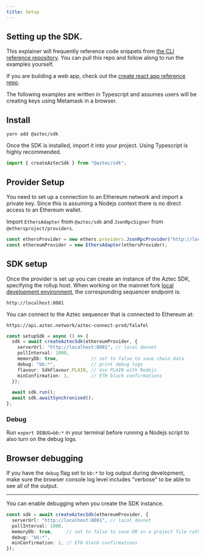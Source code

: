 ```yaml
---
title: Setup
---
```


## Setting up the SDK.

This explainer will frequently reference code snippets from 
[the CLI reference repository](https://github.com/critesjosh/azteccli). You can pull this repo and follow along to run the examples yourself.

If you are building a web app, check out the [create react app reference repo](https://github.com/AztecProtocol/aztec-frontend-boilerplate).

The following examples are written in Typescript and assumes users will be creating keys using Metamask in a browser.

## Install

```shell
yarn add @aztec/sdk
```

Once the SDK is installed, import it into your project. Using Typescript is highly recommended.

```ts
import { createAztecSdk } from "@aztec/sdk";
```

## Provider Setup

You need to set up a connection to an Ethereum network and import a private key. Since this is assuming a Nodejs context there is no direct access to an Ethereum wallet.

Import `EthersAdapter` from `@aztec/sdk` and `JsonRpcSigner` from `@ethersproject/providers`.

```ts title="/src/latest/index.ts"
const ethersProvider = new ethers.providers.JsonRpcProvider("http://localhost:24012/rpc") // local connection to metamask
const ethereumProvider = new EthersAdapter(ethersProvider);
```

## SDK setup

Once the provider is set up you can create an instance of the Aztec SDK, specifying the rollup host. When working on the mainnet fork [local development environment](local-devnet), the corresponding sequencer endpoint is:

```shell
http://localhost:8081
```

You can connect to the Aztec sequencer that is connected to Ethereum at:

```shell
https://api.aztec.network/aztec-connect-prod/falafel
```

```ts title="/src/base.ts"
const setupSdk = async () => {
  sdk = await createAztecSdk(ethereumProvider, {
    serverUrl: "http://localhost:8081", // local devnet
    pollInterval: 1000,
    memoryDb: true,            // set to false to save chain data
    debug: "bb:*",             // print debug logs
    flavour: SdkFlavour.PLAIN, // Use PLAIN with Nodejs
    minConfirmation: 1,        // ETH block confirmations
  });

  await sdk.run();
  await sdk.awaitSynchronised();
};
```

### Debug

Run `export DEBUG=bb:*` in your terminal before running a Nodejs script to also turn on the debug logs.

## Browser debugging

If you have the `debug` flag set to `bb:*` to log output during development, make sure the browser console log level includes "verbose" to be able to see all of the output.

---

You can enable debugging when you create the SDK instance.

```ts
const sdk = await createAztecSdk(ethereumProvider, {
  serverUrl: "http://localhost:8081", // local devnet
  pollInterval: 1000,
  memoryDb: true,     // set to false to save DB in a project file rather than memory
  debug: "bb:*",
  minConfirmation: 1, // ETH block confirmations
});
```
